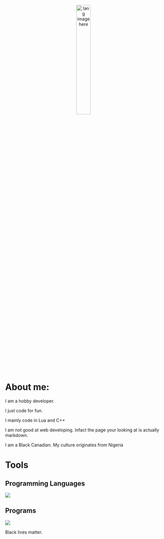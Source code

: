 <p align="center"><img width="30%" src="https://github.com/alansmathew/alansmathew/raw/master/lang.gif" alt="lang image here" /></p>

# About me:

I am a hobby developer.

I just code for fun.

I mainly code in Lua and C++

I am not good at web developing. Infact the page your looking at is actually markdown.

I am  a Black Canadian. My culture originates from Nigeria

# Tools

## Programming Languages
<p>
  <a href="https://skillicons.dev">
    <img src="https://skillicons.dev/icons?i=c,cpp,lua,py&perline=2" />
  </a>
</p>

## Programs
<p>
  <a href="https://skillicons.dev">
    <img src="https://skillicons.dev/icons?i=vscode,visualstudio,github,git,docker,dotnet,vim,eclipse,idea&perline=2" />
  </a>
</p>

Black lives matter.
